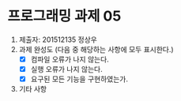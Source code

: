 # 프로그래밍 과제 05

1. 제출자: 201512135 정상우
2. 과제 완성도 (다음 중 해당하는 사항에 모두 표시한다.)
	- [x] 컴파일 오류가 나지 않는다.
	- [x] 실행 오류가 나지 않는다.
	- [x] 요구된 모든 기능을 구현하였는가. 
3. 기타 사항 
